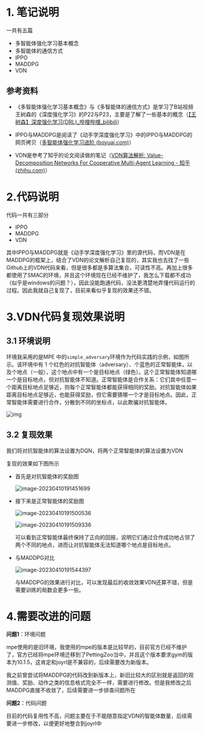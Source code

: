 # 1. 笔记说明

一共有五篇

- 多智能体强化学习基本概念
- 多智能体的通信方式
- IPPO
- MADDPG
- VDN

## 参考资料

- 《多智能体强化学习基本概念》与《多智能体的通信方式》是学习了B站视频王树森的《深度强化学习》的P22与P23，主要是了解了一些基本的概念（[【王树森】深度强化学习(DRL)_哔哩哔哩_bilibili](https://www.bilibili.com/video/BV12o4y197US/?spm_id_from=333.788.recommend_more_video.0&vd_source=bb3a60ee7100e887ed764d54daed9f8e)）

- IPPO与MADDPG是阅读了《动手学深度强化学习》中的IPPO与MADDPG的网页拷贝（[多智能体强化学习进阶 (boyuai.com)](https://hrl.boyuai.com/chapter/3/多智能体强化学习进阶)）
- VDN是参考了知乎的论文阅读做的笔记（[VDN算法解析: Value-Decomposition Networks For Cooperative Multi-Agent Learning - 知乎 (zhihu.com)](https://zhuanlan.zhihu.com/p/362191316?utm_id=0)）

# 2.代码说明

代码一共有三部分

- IPPO
- MADDPG
- VDN

其中IPPO与MADDPG就是《动手学深度强化学习》里的源代码，而VDN是在MADDPG的框架上，结合了VDN的论文解析自己复现的，其实我也去找了一些Github上的VDN代码来看，但是很多都是多算法集合，可读性不高。再加上很多都使用了SMAC的环境，并且这个环境现在已经不维护了，我怎么下载都不成功（似乎是windows的问题？），因此没能跑通代码，没法更清楚地弄懂代码运行的过程。因此我就自己复现了，目前来看似乎复现的效果还不错。

# 3.VDN代码复现效果说明

## 3.1 环境说明

环境我采用的是MPE 中的`simple_adversary`环境作为代码实践的示例，如图所示。该环境中有 1 个红色的对抗智能体（adversary）、个蓝色的正常智能体，以及个地点（一般），这个地点中有一个是目标地点（绿色）。这个正常智能体知道哪一个是目标地点，但对抗智能体不知道。正常智能体是合作关系：它们其中任意一个距离目标地点足够近，则每个正常智能体都能获得相同的奖励。对抗智能体如果距离目标地点足够近，也能获得奖励，但它需要猜哪一个才是目标地点。因此，正常智能体需要进行合作，分散到不同的坐标点，以此欺骗对抗智能体。

![img](Readme.assets/960.a6b6f57f.gif)

## 3.2 复现效果

我们将对抗智能体的算法设置为DQN，将两个正常智能体的算法设置为VDN

复现的效果如下图所示

- 首先是对抗智能体的奖励图

  ![image-20230410191451699](Readme.assets/image-20230410191451699.png)

- 接下来是正常智能体的奖励图

  ![image-20230410191500536](Readme.assets/image-20230410191500536.png)

  ![image-20230410191509336](Readme.assets/image-20230410191509336.png)

  可以看到正常智能体最终保持了正向的回报，说明它们通过合作成功地占领了两个不同的地点，进而让对抗智能体无法知道哪个地点是目标地点。

- 与MADDPG对比

  ![image-20230410191544397](Readme.assets/image-20230410191544397.png)

  与MADDPG的效果进行对比，可以发现最后的收敛效果VDN还算不错，但是需要训练的局数会更多一些。



# 4.需要改进的问题

**问题1**：环境问题

mpe使用的是旧环境，我使用的mpe的版本是比较早的，目前官方已经不维护了，官方已经将mpe环境迁移到了PettingZoo当中，并且这个版本要求gym的版本为10.1.5，这肯定和joyrl是不兼容的，后续需要改为新版本。

我之前曾尝试将MADDPG的代码改到新版本上，新旧比较大的区别就是返回的观测值、奖励、动作之类的信息格式完全不一样，需要进行修改。但是我修改之后MADDPG直接不收敛了，后续需要进一步排查问题所在

**问题2**：代码问题

目前的代码复用性不高，问题主要在于不能随意指定VDN的智能体数量，后续需要进一步修改，以便更好地整合到joyrl中